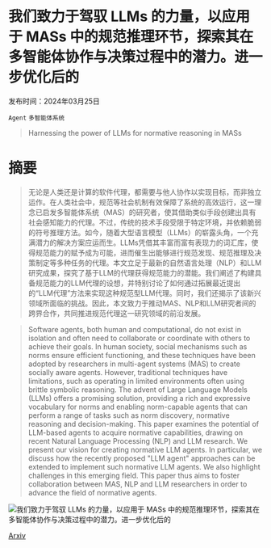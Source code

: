# 我们致力于驾驭 LLMs 的力量，以应用于 MASs 中的规范推理环节，探索其在多智能体协作与决策过程中的潜力。进一步优化后的

发布时间：2024年03月25日

`Agent` `多智能体系统`

> Harnessing the power of LLMs for normative reasoning in MASs

# 摘要

> 无论是人类还是计算的软件代理，都需要与他人协作以实现目标，而非独立运作。在人类社会中，规范等社会机制有效保障了系统的高效运行，这一理念已启发多智能体系统（MAS）的研究者，使其借助类似手段创建出具有社会感知能力的代理。不过，传统的技术手段受限于特定环境，并依赖脆弱的符号推理方法。如今，随着大型语言模型（LLMs）的崭露头角，一个充满潜力的解决方案应运而生。LLMs凭借其丰富而富有表现力的词汇库，使得规范能力的赋予成为可能，进而催生出能够进行规范发现、规范推理及决策制定等多种任务的代理。本文立足于最新的自然语言处理（NLP）和LLM研究成果，探究了基于LLM的代理获得规范能力的潜能。我们阐述了构建具备规范能力的LLM代理的设想，并特别讨论了如何通过拓展最近提出的“LLM代理”方法来实现这种规范型LLM代理。同时，我们还揭示了该新兴领域所面临的挑战。因此，本文致力于推动MAS、NLP和LLM研究者间的跨界合作，共同推进规范代理这一研究领域的前沿发展。

> Software agents, both human and computational, do not exist in isolation and often need to collaborate or coordinate with others to achieve their goals. In human society, social mechanisms such as norms ensure efficient functioning, and these techniques have been adopted by researchers in multi-agent systems (MAS) to create socially aware agents. However, traditional techniques have limitations, such as operating in limited environments often using brittle symbolic reasoning. The advent of Large Language Models (LLMs) offers a promising solution, providing a rich and expressive vocabulary for norms and enabling norm-capable agents that can perform a range of tasks such as norm discovery, normative reasoning and decision-making. This paper examines the potential of LLM-based agents to acquire normative capabilities, drawing on recent Natural Language Processing (NLP) and LLM research. We present our vision for creating normative LLM agents. In particular, we discuss how the recently proposed "LLM agent" approaches can be extended to implement such normative LLM agents. We also highlight challenges in this emerging field. This paper thus aims to foster collaboration between MAS, NLP and LLM researchers in order to advance the field of normative agents.

![我们致力于驾驭 LLMs 的力量，以应用于 MASs 中的规范推理环节，探索其在多智能体协作与决策过程中的潜力。进一步优化后的](../../../paper_images/2403.16524/scenario_diagram.png)

[Arxiv](https://arxiv.org/abs/2403.16524)